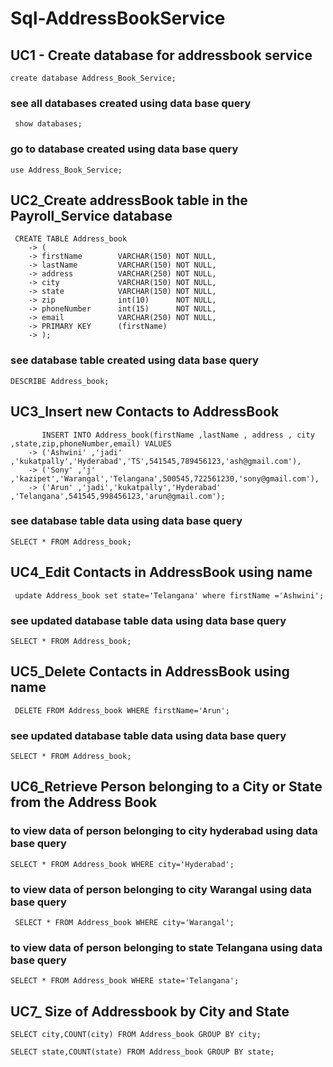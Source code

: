 # Sql-AddressBookService

## UC1 - Create database for addressbook service

```
create database Address_Book_Service;
```
### see all databases created using data base query

```
 show databases;
```
### go to database created using data base query

```
use Address_Book_Service;
```
## UC2_Create addressBook table in the Payroll_Service database
```
 CREATE TABLE Address_book
    -> (
    -> firstName        VARCHAR(150) NOT NULL,
    -> lastName         VARCHAR(150) NOT NULL,
    -> address          VARCHAR(250) NOT NULL,
    -> city             VARCHAR(150) NOT NULL,
    -> state            VARCHAR(150) NOT NULL,
    -> zip              int(10)      NOT NULL,
    -> phoneNumber      int(15)      NOT NULL,
    -> email            VARCHAR(250) NOT NULL,
    -> PRIMARY KEY      (firstName)
    -> );
```

### see database table created using data base query

```
DESCRIBE Address_book;
```

## UC3_Insert new Contacts to AddressBook

```
       INSERT INTO Address_book(firstName ,lastName , address , city ,state,zip,phoneNumber,email) VALUES
    -> ('Ashwini' ,'jadi' ,'kukatpally','Hyderabad','TS',541545,789456123,'ash@gmail.com'),
    -> ('Sony' ,'j' ,'kazipet','Warangal','Telangana',500545,722561230,'sony@gmail.com'),
    -> ('Arun' ,'jadi','kukatpally','Hyderabad' ,'Telangana',541545,998456123,'arun@gmail.com');
```

### see database table data using data base query

```
SELECT * FROM Address_book;
```

## UC4_Edit Contacts in AddressBook using name

```
 update Address_book set state='Telangana' where firstName ='Ashwini';
```

### see updated database table data using data base query

```
SELECT * FROM Address_book;
```

## UC5_Delete Contacts in AddressBook using name

```
 DELETE FROM Address_book WHERE firstName='Arun';
```
### see updated database table data using data base query

```
SELECT * FROM Address_book;
```

## UC6_Retrieve Person belonging to a City or State from the Address Book

### to view data of person belonging to city hyderabad using data base query

```
SELECT * FROM Address_book WHERE city='Hyderabad';
```

### to view data of person belonging to city Warangal using data base query

```
 SELECT * FROM Address_book WHERE city='Warangal';
```

### to view data of person belonging to state Telangana using data base query

```
SELECT * FROM Address_book WHERE state='Telangana';
```

## UC7_ Size of Addressbook by City and State

```
SELECT city,COUNT(city) FROM Address_book GROUP BY city;
```

```
SELECT state,COUNT(state) FROM Address_book GROUP BY state;
```


